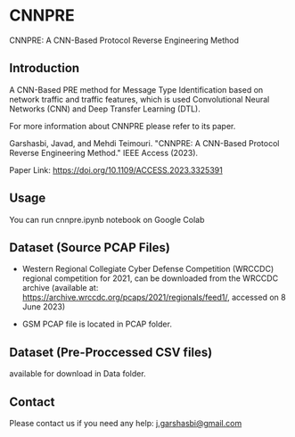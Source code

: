 # CNNPRE
CNNPRE: A CNN-Based Protocol Reverse Engineering Method

## Introduction
A CNN-Based PRE method for Message Type Identification based on network traffic and traffic features, which is used Convolutional Neural Networks (CNN) and Deep Transfer Learning (DTL).

For more information about CNNPRE please refer to its paper.

Garshasbi, Javad, and Mehdi Teimouri. "CNNPRE: A CNN-Based Protocol Reverse Engineering Method." IEEE Access (2023).

Paper Link: https://doi.org/10.1109/ACCESS.2023.3325391

## Usage
You can run cnnpre.ipynb notebook on Google Colab

## Dataset (Source PCAP Files)
- Western Regional Collegiate Cyber Defense Competition (WRCCDC) regional competition for 2021, can be downloaded from the WRCCDC archive (available at: https://archive.wrccdc.org/pcaps/2021/regionals/feed1/, accessed on 8 June 2023)

- GSM PCAP file is located in PCAP folder.

## Dataset (Pre-Proccessed CSV files)
available for download in Data folder. 

## Contact
Please contact us if you need any help: j.garshasbi@gmail.com
